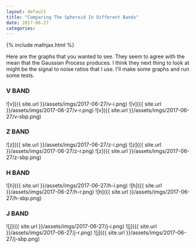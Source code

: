 ```yaml
---
layout: default
title: "Comparing The Spheroid In Different Bands"
date: 2017-06-27
categories:
---
```


{% include mathjax.html  %}

Here are the graphs that you wanted to see. They seem to agree with the mean that the Gaussian Process produces. I think they next thing to look at might be the signal to noise ratios that I use. I'll make some graphs and run some tests.

### V BAND

![v]({{ site.url }}/assets/imgs/2017-06-27/v-i.png)
![v]({{ site.url }}/assets/imgs/2017-06-27/v-r.png)
![v]({{ site.url }}/assets/imgs/2017-06-27/v-sbp.png)

### Z BAND

![z]({{ site.url }}/assets/imgs/2017-06-27/z-i.png)
![z]({{ site.url }}/assets/imgs/2017-06-27/z-r.png)
![z]({{ site.url }}/assets/imgs/2017-06-27/z-sbp.png)

### H BAND

![h]({{ site.url }}/assets/imgs/2017-06-27/h-i.png)
![h]({{ site.url }}/assets/imgs/2017-06-27/h-r.png)
![h]({{ site.url }}/assets/imgs/2017-06-27/h-sbp.png)

### J BAND

![j]({{ site.url }}/assets/imgs/2017-06-27/j-i.png)
![j]({{ site.url }}/assets/imgs/2017-06-27/j-r.png)
![j]({{ site.url }}/assets/imgs/2017-06-27/j-sbp.png)